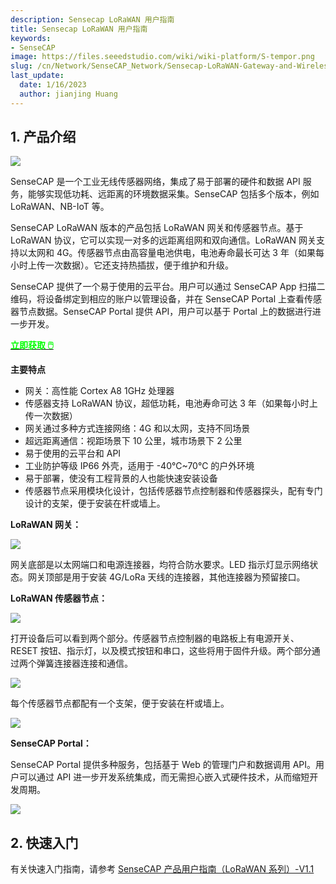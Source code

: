 ```yaml
---
description: Sensecap LoRaWAN 用户指南
title: Sensecap LoRaWAN 用户指南
keywords:
- SenseCAP
image: https://files.seeedstudio.com/wiki/wiki-platform/S-tempor.png
slug: /cn/Network/SenseCAP_Network/Sensecap-LoRaWAN-Gateway-and-Wireless-Sensor-User-Guide
last_update:
  date: 1/16/2023
  author: jianjing Huang
---
```



## 1. 产品介绍

![](https://files.seeedstudio.com/wiki/Sensecap-LoRaWAN-Gateway-and-Wireless-Sensor-User-Guide/img/1-1.jpg)

SenseCAP 是一个工业无线传感器网络，集成了易于部署的硬件和数据 API 服务，能够实现低功耗、远距离的环境数据采集。SenseCAP 包括多个版本，例如 LoRaWAN、NB-IoT 等。

SenseCAP LoRaWAN 版本的产品包括 LoRaWAN 网关和传感器节点。基于 LoRaWAN 协议，它可以实现一对多的远距离组网和双向通信。LoRaWAN 网关支持以太网和 4G。传感器节点由高容量电池供电，电池寿命最长可达 3 年（如果每小时上传一次数据）。它还支持热插拔，便于维护和升级。

SenseCAP 提供了一个易于使用的云平台。用户可以通过 SenseCAP App 扫描二维码，将设备绑定到相应的账户以管理设备，并在 SenseCAP Portal 上查看传感器节点数据。SenseCAP Portal 提供 API，用户可以基于 Portal 上的数据进行进一步开发。

<div class="get_one_now_container" style={{textAlign: 'center'}}>
    <a class="get_one_now_item" href="https://www.seeedstudio.com/SenseCAP-c-1339.html" target="_blank">
            <strong><span><font color={'FFFFFF'} size={"4"}> 立即获取 🖱️</font></span></strong>
    </a>
</div>


**主要特点**

- 网关：高性能 Cortex A8 1GHz 处理器
- 传感器支持 LoRaWAN 协议，超低功耗，电池寿命可达 3 年（如果每小时上传一次数据）
- 网关通过多种方式连接网络：4G 和以太网，支持不同场景
- 超远距离通信：视距场景下 10 公里，城市场景下 2 公里
- 易于使用的云平台和 API
- 工业防护等级 IP66 外壳，适用于 -40℃~70℃ 的户外环境
- 易于部署，使没有工程背景的人也能快速安装设备
- 传感器节点采用模块化设计，包括传感器节点控制器和传感器探头，配有专门设计的支架，便于安装在杆或墙上。

**LoRaWAN 网关：**

![](https://files.seeedstudio.com/wiki/Sensecap-LoRaWAN-Gateway-and-Wireless-Sensor-User-Guide/img/1-2.png)

网关底部是以太网端口和电源连接器，均符合防水要求。LED 指示灯显示网络状态。网关顶部是用于安装 4G/LoRa 天线的连接器，其他连接器为预留接口。

**LoRaWAN 传感器节点：**

![](https://files.seeedstudio.com/wiki/Sensecap-LoRaWAN-Gateway-and-Wireless-Sensor-User-Guide/img/1-3.png)

打开设备后可以看到两个部分。传感器节点控制器的电路板上有电源开关、RESET 按钮、指示灯，以及模式按钮和串口，这些将用于固件升级。两个部分通过两个弹簧连接器连接和通信。

![](https://files.seeedstudio.com/wiki/Sensecap-LoRaWAN-Gateway-and-Wireless-Sensor-User-Guide/img/1-4.png)

每个传感器节点都配有一个支架，便于安装在杆或墙上。

![](https://files.seeedstudio.com/wiki/Sensecap-LoRaWAN-Gateway-and-Wireless-Sensor-User-Guide/img/1-11.jpg)

**SenseCAP Portal：**

SenseCAP Portal 提供多种服务，包括基于 Web 的管理门户和数据调用 API。用户可以通过 API 进一步开发系统集成，而无需担心嵌入式硬件技术，从而缩短开发周期。

![](https://files.seeedstudio.com/wiki/Sensecap-LoRaWAN-Gateway-and-Wireless-Sensor-User-Guide/img/1-7.png)

## 2. 快速入门

有关快速入门指南，请参考 [SenseCAP 产品用户指南（LoRaWAN 系列）-V1.1](https://files.seeedstudio.com/wiki/Sensecap-LoRaWAN-Gateway-and-Wireless-Sensor-User-Guide/res/SenseCAP%20Product%20User%20Guide(LoRaWAN%20Series)-V1.1.docx)